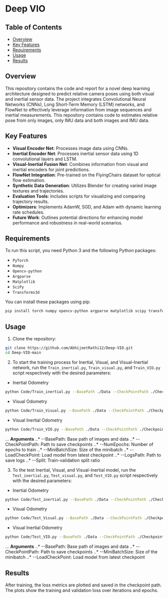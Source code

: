 # Deep VIO

## Table of Contents

- [Overview](#overview)
- [Key Features](#key-features)
- [Requirements](#requirements)
- [Usage](#usage)
- [Results](#results)


## Overview
 
This repository contains the code and report for a novel deep learning architecture designed to predict relative camera poses using both visual and inertial sensor data. The project integrates Convolutional Neural Networks (CNNs), Long Short-Term Memory (LSTM) networks, and FlowNet to effectively leverage information from image sequences and inertial measurements. This repository contains code to estimates relative pose from only images, only IMU data and both images and IMU data.

## Key Features

- **Visual Encoder Net**: Processes image data using CNNs.
- **Inertial Encoder Net**: Processes inertial sensor data using 1D convolutional layers and LSTM.
- **Visual-Inertial Fusion Net**: Combines information from visual and inertial encoders for joint predictions.
- **FlowNet Integration**: Pre-trained on the FlyingChairs dataset for optical flow estimation.
- **Synthetic Data Generation**: Utilizes Blender for creating varied image textures and trajectories.
- **Evaluation Tools**: Includes scripts for visualizing and comparing trajectory results.
- **Optimizers**: Implements AdamW, SGD, and Adam with dynamic learning rate schedules.
- **Future Work**: Outlines potential directions for enhancing model performance and robustness in real-world scenarios.

## Requirements

To run this script, you need Python 3 and the following Python packages:
- `PyTorch`
- `Numpy`
- `Opencv-python`
- `Argparse`
- `Matplotlib`
- `SciPy`
- `Transforms3d`

You can install these packages using pip:

```bash
pip install torch numpy opencv-python argparse matplotlib scipy transforms3d
```

## Usage
1. Clone the repository:

```bash
git clone https://github.com/AbhijeetRathi12/Deep-VIO.git
cd Deep-VIO-main
```

2. To start the training process for Inertial, Visual, and Visual-Inertial network, run the `Train_inertial.py`, `Train_visual.py`, and `Train_VIO.py` script respectively with the desired parameters:

- Inertial Odometry 
```bash
python Code/Train_inertial.py --BasePath ./Data --CheckPointPath ./Checkpoints_Inertial --NumEpochs 300 --MiniBatchSize 15 --LoadCheckPoint 0 --LogsPath ./Logs_Inertial --Split 0.8
```

- Visual Odometry
```bash
python Code/Train_Visual.py --BasePath ./Data --CheckPointPath ./Checkpoints_Visual --NumEpochs 300 --MiniBatchSize 15 --LoadCheckPoint 0 --LogsPath ./Logs_Visual --Split 0.8
```

- Visual Inertial Odometry
```bash 
python Code/Train_VIO.py --BasePath ./Data --CheckPointPath ./Checkpoints_Visual_Inertial --NumEpochs 300 --MiniBatchSize 15 --LoadCheckPoint 0 --LogsPath ./Logs_Visual_Inertial --Split 0.8
```
... __Arguments__
    ..* --BasePath: Base path of images and data
    ..* --CheckPointPath: Path to save checkpoints
    ..* --NumEpochs: Number of epochs to train
    ..* --MiniBatchSize: Size of the minibatch
    ..* --LoadCheckPoint: Load model from latest checkpoint
    ..* --LogsPath: Path to save logs
    ..* --Split: Train-validation split ratio

3. To the test Inertial, Visual, and Visual-Inertial model, run the `Test_inertial.py`, `Test_visual.py`, and `Test_VIO.py` script respectively with the desired parameters:

- Inertial Odometry 
```bash
python Code/Test_inertial.py --BasePath ./Data --CheckPointPath ./Checkpoints_Inertial --MiniBatchSize 15 --LoadCheckPoint 0
```

- Visual Odometry
```bash
python Code/Test_Visual.py --BasePath ./Data --CheckPointPath ./Checkpoints_Visual --MiniBatchSize 15 --LoadCheckPoint 0
```

- Visual Inertial Odometry
```bash 
python Code/Test_VIO.py --BasePath ./Data --CheckPointPath ./Checkpoints_Visual_Inertial --MiniBatchSize 15 --LoadCheckPoint 0
```
... __Arguments__
    ..* --BasePath: Base path of images and data
    ..* --CheckPointPath: Path to save checkpoints
    ..* --MiniBatchSize: Size of the minibatch
    ..* --LoadCheckPoint: Load model from latest checkpoint

## Results
After training, the loss metrics are plotted and saved in the checkpoint path. The plots show the training and validation loss over iterations and epochs.


